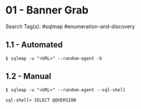 # 01 - Banner Grab

Search Tag(s): #sqlmap #enumeration-and-discovery

## 1.1 - Automated

```
$ sqlmap -u "<URL>" --random-agent -b
```

## 1.2 - Manual

```
$ sqlmap -u "<URL>" --random-agent --sql-shell

sql-shell> SELECT @@VERSION
```